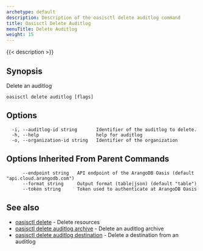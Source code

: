 ```yaml
---
archetype: default
description: Description of the oasisctl delete auditlog command
title: Oasisctl Delete Auditlog
menuTitle: Delete Auditlog
weight: 15
---
```

{{< description >}}
## Synopsis
Delete an auditlog

```
oasisctl delete auditlog [flags]
```

## Options
```
  -i, --auditlog-id string       Identifier of the auditlog to delete.
  -h, --help                     help for auditlog
  -o, --organization-id string   Identifier of the organization
```

## Options Inherited From Parent Commands
```
      --endpoint string   API endpoint of the ArangoDB Oasis (default "api.cloud.arangodb.com")
      --format string     Output format (table|json) (default "table")
      --token string      Token used to authenticate at ArangoDB Oasis
```

## See also
* [oasisctl delete](_index.md)	 - Delete resources
* [oasisctl delete auditlog archive](delete-auditlog-archive.md)	 - Delete an auditlog archive
* [oasisctl delete auditlog destination](delete-auditlog-destination.md)	 - Delete a destination from an auditlog

